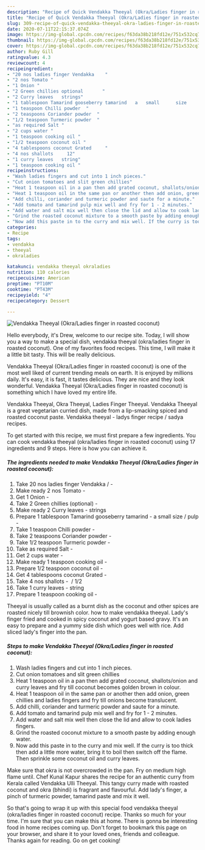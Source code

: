 ```yaml
---
description: "Recipe of Quick Vendakka Theeyal (Okra/Ladies finger in roasted coconut)"
title: "Recipe of Quick Vendakka Theeyal (Okra/Ladies finger in roasted coconut)"
slug: 309-recipe-of-quick-vendakka-theeyal-okra-ladies-finger-in-roasted-coconut
date: 2020-07-11T22:15:37.074Z
image: https://img-global.cpcdn.com/recipes/f63da38b218fd12e/751x532cq70/vendakka-theeyal-okraladies-finger-in-roasted-coconut-recipe-main-photo.jpg
thumbnail: https://img-global.cpcdn.com/recipes/f63da38b218fd12e/751x532cq70/vendakka-theeyal-okraladies-finger-in-roasted-coconut-recipe-main-photo.jpg
cover: https://img-global.cpcdn.com/recipes/f63da38b218fd12e/751x532cq70/vendakka-theeyal-okraladies-finger-in-roasted-coconut-recipe-main-photo.jpg
author: Ruby Gill
ratingvalue: 4.3
reviewcount: 4
recipeingredient:
- "20 nos ladies finger Vendakka    "
- "2 nos Tomato "
- "1 Onion "
- "2 Green chillies optional       "
- "2 Curry leaves   strings"
- "1 tablespoon Tamarind gooseberry tamarind   a   small      size      pulp  "
- "1 teaspoon Chilli powder  "
- "2 teaspoons Coriander powder  "
- "1/2 teaspoon Turmeric powder  "
- "as required Salt "
- "2 cups water "
- "1 teaspoon cooking oil "
- "1/2 teaspoon coconut oil "
- "4 tablespoons coconut Grated     "
- "4 nos shallots     12"
- "1 curry leaves   string"
- "1 teaspoon cooking oil "
recipeinstructions:
- "Wash ladies fingers and cut into 1 inch pieces."
- "Cut onion tomatoes and slit green chillies"
- "Heat 1 teaspoon oil in a pan then add grated coconut, shallots/onion and curry leaves and fry till coconut becomes golden brown in colour."
- "Heat 1 teaspoon oil in the same pan or another then add onion, green chillies and ladies fingers and fry till onions become translucent."
- "Add chilli, coriander and turmeric powder and saute for a minute."
- "Add tomato and tamarind pulp mix well and fry for 1 - 2 minutes."
- "Add water and salt mix well then close the lid and allow to cook ladies fingers."
- "Grind the roasted coconut mixture to a smooth paste by adding enough water."
- "Now add this paste in to the curry and mix well. If the curry is too thick then add a little more water, bring it to boil then switch off the flame. Then sprinkle some coconut oil and curry leaves."
categories:
- Recipe
tags:
- vendakka
- theeyal
- okraladies

katakunci: vendakka theeyal okraladies 
nutrition: 110 calories
recipecuisine: American
preptime: "PT10M"
cooktime: "PT43M"
recipeyield: "4"
recipecategory: Dessert

---
```



![Vendakka Theeyal (Okra/Ladies finger in roasted coconut)](https://img-global.cpcdn.com/recipes/f63da38b218fd12e/751x532cq70/vendakka-theeyal-okraladies-finger-in-roasted-coconut-recipe-main-photo.jpg)

Hello everybody, it's Drew, welcome to our recipe site. Today, I will show you a way to make a special dish, vendakka theeyal (okra/ladies finger in roasted coconut). One of my favorites food recipes. This time, I will make it a little bit tasty. This will be really delicious.

Vendakka Theeyal (Okra/Ladies finger in roasted coconut) is one of the most well liked of current trending meals on earth. It is enjoyed by millions daily. It's easy, it is fast, it tastes delicious. They are nice and they look wonderful. Vendakka Theeyal (Okra/Ladies finger in roasted coconut) is something which I have loved my entire life.

Vendakka Theeyal, Okra Theeyal, Ladies Finger Theeyal. Vendakka Theeyal is a great vegetarian curried dish, made from a lip-smacking spiced and roasted coconut paste. Vendakka theeyal - ladys finger recipe / sadya recipes.


To get started with this recipe, we must first prepare a few ingredients. You can cook vendakka theeyal (okra/ladies finger in roasted coconut) using 17 ingredients and 9 steps. Here is how you can achieve it.

<!--inarticleads1-->

##### The ingredients needed to make Vendakka Theeyal (Okra/Ladies finger in roasted coconut):

1. Take 20 nos ladies finger Vendakka /   -
1. Make ready 2 nos Tomato -
1. Get 1 Onion -
1. Take 2 Green chillies (optional)       -
1. Make ready 2 Curry leaves -  strings
1. Prepare 1 tablespoon Tamarind gooseberry tamarind -  a   small      size /     pulp  -
1. Take 1 teaspoon Chilli powder  -
1. Take 2 teaspoons Coriander powder  -
1. Take 1/2 teaspoon Turmeric powder  -
1. Take as required Salt -
1. Get 2 cups water -
1. Make ready 1 teaspoon cooking oil -
1. Prepare 1/2 teaspoon coconut oil -
1. Get 4 tablespoons coconut Grated     -
1. Take 4 nos shallots -   / 1/2
1. Take 1 curry leaves -  string
1. Prepare 1 teaspoon cooking oil -


Theeyal is usually called as a burnt dish as the coconut and other spices are roasted nicely till brownish color. how to make vendakka theeyal. Lady&#39;s finger fried and cooked in spicy coconut and yogurt based gravy. It&#39;s an easy to prepare and a yummy side dish which goes well with rice. Add sliced lady&#39;s finger into the pan. 

<!--inarticleads2-->

##### Steps to make Vendakka Theeyal (Okra/Ladies finger in roasted coconut):

1. Wash ladies fingers and cut into 1 inch pieces.
1. Cut onion tomatoes and slit green chillies
1. Heat 1 teaspoon oil in a pan then add grated coconut, shallots/onion and curry leaves and fry till coconut becomes golden brown in colour.
1. Heat 1 teaspoon oil in the same pan or another then add onion, green chillies and ladies fingers and fry till onions become translucent.
1. Add chilli, coriander and turmeric powder and saute for a minute.
1. Add tomato and tamarind pulp mix well and fry for 1 - 2 minutes.
1. Add water and salt mix well then close the lid and allow to cook ladies fingers.
1. Grind the roasted coconut mixture to a smooth paste by adding enough water.
1. Now add this paste in to the curry and mix well. If the curry is too thick then add a little more water, bring it to boil then switch off the flame. Then sprinkle some coconut oil and curry leaves.


Make sure that okra is not overcrowded in the pan. Fry on medium high flame until. Chef Kunal Kapur shares the recipe for an authentic curry from Kerala called Vendakka Ulli Theeyal. This tangy curry made with roasted coconut and okra (bhindi) is fragrant and flavourful. Add lady&#39;s finger, a pinch of turmeric powder, tamarind paste and mix it well. 

So that's going to wrap it up with this special food vendakka theeyal (okra/ladies finger in roasted coconut) recipe. Thanks so much for your time. I'm sure that you can make this at home. There is gonna be interesting food in home recipes coming up. Don't forget to bookmark this page on your browser, and share it to your loved ones, friends and colleague. Thanks again for reading. Go on get cooking!
